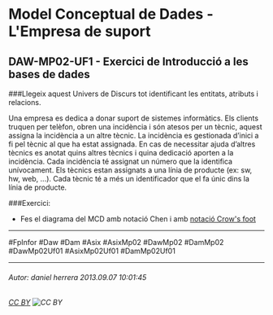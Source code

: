 # Model Conceptual de Dades - L'Empresa de suport
## DAW-MP02-UF1 - Exercici de Introducció a les bases de dades
###Llegeix aquest Univers de Discurs tot identificant les entitats, atributs i relacions.

Una empresa es dedica a donar suport de sistemes informàtics. Els clients truquen per telèfon, obren una incidència i són atesos per un tècnic, aquest assigna la incidència a un altre tècnic. La incidència es gestionada d’inici a fi pel tècnic al que ha estat assignada. En cas de necessitar ajuda d’altres tècnics es anotat quins altres tècnics i quina dedicació aporten a la incidència. Cada incidència té assignat un número que la identifica unívocament. Els tècnics estan assignats a una línia de producte (ex: sw, hw, web, ...). Cada tècnic té a més un identificador que el fa únic dins la línia de producte.

###Exercici:

* Fes el diagrama del MCD amb notació Chen i amb [notació Crow's foot](http://en.wikipedia.org/wiki/Entity%E2%80%93relationship_model#Crow.27s_Foot_Notation)


---

#FpInfor #Daw #Dam #Asix #AsixMp02 #DawMp02 #DamMp02 #DawMp02Uf01 #AsixMp02Uf01 #DamMp02Uf01

---

###### Autor: daniel herrera 2013.09.07 10:01:45
###### [CC BY](https://creativecommons.org/licenses/by/4.0/) ![CC BY](https://licensebuttons.net/l/by/3.0/80x15.png)
